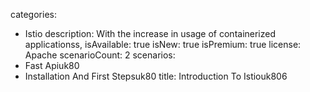 categories:
  - Istio
description:
  With the increase in usage of containerized applicationss,
isAvailable: true
isNew: true
isPremium: true
license: Apache
scenarioCount: 2
scenarios:
  - Fast Apiuk80
  - Installation And First Stepsuk80
title: Introduction To Istiouk806
